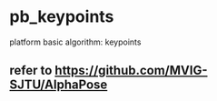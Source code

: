 # pb_keypoints
platform basic algorithm: keypoints
## refer to https://github.com/MVIG-SJTU/AlphaPose
